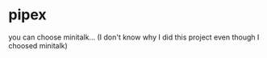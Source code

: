 # pipex
you can choose minitalk... (I don't know why I did this project even though I choosed minitalk)
